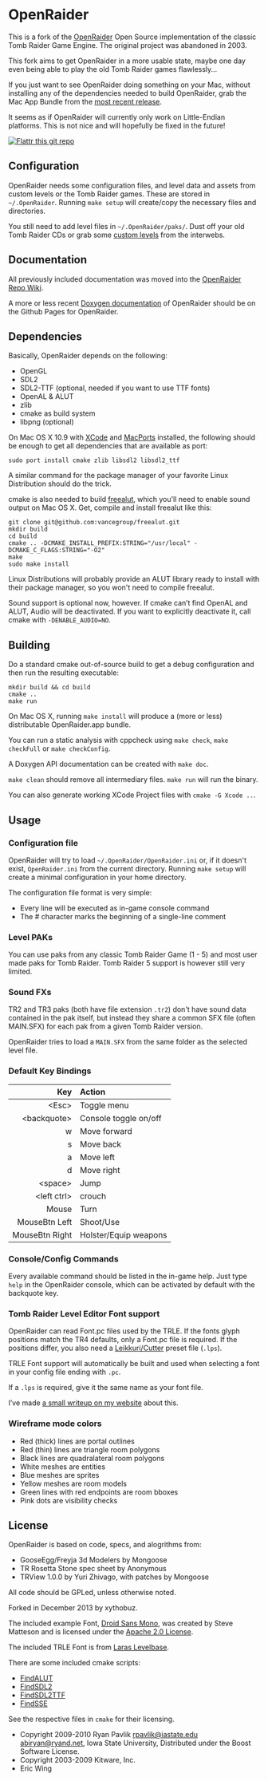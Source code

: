 # OpenRaider

This is a fork of the [OpenRaider](http://openraider.sourceforge.net) Open Source implementation of the classic Tomb Raider Game Engine. The original project was abandoned in 2003.

This fork aims to get OpenRaider in a more usable state, maybe one day even being able to play the old Tomb Raider games flawlessly...

If you just want to see OpenRaider doing something on your Mac, without installing any of the dependencies needed to build OpenRaider, grab the Mac App Bundle from the [most recent release](https://github.com/xythobuz/OpenRaider/releases).

It seems as if OpenRaider will currently only work on Little-Endian platforms. This is not nice and will hopefully be fixed in the future!

[![Flattr this git repo](http://api.flattr.com/button/flattr-badge-large.png)](https://flattr.com/submit/auto?user_id=xythobuz&url=https://github.com/xythobuz/OpenRaider&title=OpenRaider&language=&tags=github&category=software)

## Configuration

OpenRaider needs some configuration files, and level data and assets from custom levels or the Tomb Raider games.
These are stored in `~/.OpenRaider`. Running `make setup` will create/copy the necessary files and directories.

You still need to add level files in `~/.OpenRaider/paks/`.
Dust off your old Tomb Raider CDs or grab some [custom levels](http://www.aspidetr.com/levels/yvel-woods-v1-5/) from the interwebs.

## Documentation

All previously included documentation was moved into the [OpenRaider Repo Wiki](https://github.com/xythobuz/OpenRaider/wiki/_pages).

A more or less recent [Doxygen documentation](http://xythobuz.github.io/OpenRaider/) of OpenRaider should be on the Github Pages for OpenRaider.

## Dependencies

Basically, OpenRaider depends on the following:

* OpenGL
* SDL2
* SDL2-TTF (optional, needed if you want to use TTF fonts)
* OpenAL & ALUT
* zlib
* cmake as build system
* libpng (optional)

On Mac OS X 10.9 with [XCode](https://developer.apple.com/xcode/) and [MacPorts](http://www.macports.org) installed, the following should be enough to get all dependencies that are available as port:

    sudo port install cmake zlib libsdl2 libsdl2_ttf

A similar command for the package manager of your favorite Linux Distribution should do the trick.

cmake is also needed to build [freealut](https://github.com/vancegroup/freealut), which you'll need to enable sound output on Mac OS X.
Get, compile and install freealut like this:

    git clone git@github.com:vancegroup/freealut.git
    mkdir build
    cd build
    cmake .. -DCMAKE_INSTALL_PREFIX:STRING="/usr/local" -DCMAKE_C_FLAGS:STRING="-O2"
    make
    sudo make install

Linux Distributions will probably provide an ALUT library ready to install with their package manager, so you won't need to compile freealut.

Sound support is optional now, however. If cmake can’t find OpenAL and ALUT, Audio will be deactivated. If you want to explicitly deactivate it, call cmake with `-DENABLE_AUDIO=NO`.

## Building

Do a standard cmake out-of-source build to get a debug configuration and then run the resulting executable:

    mkdir build && cd build
    cmake ..
    make run

On Mac OS X, running `make install` will produce a (more or less) distributable OpenRaider.app bundle.

You can run a static analysis with cppcheck using `make check`, `make checkFull` or `make checkConfig`.

A Doxygen API documentation can be created with `make doc`.

`make clean` should remove all intermediary files. `make run` will run the binary.

You can also generate working XCode Project files with `cmake -G Xcode ..`.

## Usage

### Configuration file

OpenRaider will try to load `~/.OpenRaider/OpenRaider.ini` or, if it doesn't exist, `OpenRaider.ini` from the current directory.
Running `make setup` will create a minimal configuration in your home directory.

The configuration file format is very simple:
* Every line will be executed as in-game console command
* The # character marks the beginning of a single-line comment

### Level PAKs

You can use paks from any classic Tomb Raider Game (1 - 5) and most user made paks for Tomb Raider. Tomb Raider 5 support is however still very limited.

### Sound FXs

TR2 and TR3 paks (both have file extension `.tr2`) don't have sound data contained in the pak itself, but instead
they share a common SFX file (often MAIN.SFX) for each pak from a given Tomb Raider version.

OpenRaider tries to load a `MAIN.SFX` from the same folder as the selected level file.

### Default Key Bindings

| Key               | Action                |
| -----------------:|:--------------------- |
| &lt;Esc&gt;       | Toggle menu           |
| &lt;backquote&gt; | Console toggle on/off |
| w                 | Move forward          |
| s                 | Move back             |
| a                 | Move left             |
| d                 | Move right            |
| &lt;space&gt;     | Jump                  |
| &lt;left ctrl&gt; | crouch                |
| Mouse             | Turn                  |
| MouseBtn Left     | Shoot/Use             |
| MouseBtn Right    | Holster/Equip weapons |

### Console/Config Commands

Every available command should be listed in the in-game help. Just type `help` in the OpenRaider console, which can be activated by default with the backquote key.

### Tomb Raider Level Editor Font support

OpenRaider can read Font.pc files used by the TRLE. If the fonts glyph positions match the TR4 defaults, only a Font.pc file is required. If the positions differ, you also need a [Leikkuri/Cutter](http://trep.trlevel.de/en/downloads.html) preset file (`.lps`).

TRLE Font support will automatically be built and used when selecting a font in your config file ending with `.pc`.

If a `.lps` is required, give it the same name as your font file.

I’ve made [a small writeup on my website](http://xythobuz.de/2014_06_14_trle_font.html) about this.

### Wireframe mode colors

* Red (thick) lines are portal outlines
* Red (thin) lines are triangle room polygons
* Black lines are quadralateral room polygons
* White meshes are entities
* Blue meshes are sprites
* Yellow meshes are room models
* Green lines with red endpoints are room bboxes
* Pink dots are visibility checks

## License

OpenRaider is based on code, specs, and alogrithms from:

* GooseEgg/Freyja 3d Modelers by Mongoose
* TR Rosetta Stone spec sheet by Anonymous
* TRView 1.0.0 by Yuri Zhivago, with patches by Mongoose

All code should be GPLed, unless otherwise noted.

Forked in December 2013 by xythobuz.

The included example Font, [Droid Sans Mono](http://www.droidfonts.com/licensing/), was created by Steve Matteson and is licensed under the [Apache 2.0 License](http://www.apache.org/licenses/LICENSE-2.0).

The included TRLE Font is from [Laras Levelbase](http://laraslevelbase.org/stuff/index.asp?id=1967).

There are some included cmake scripts:

* [FindALUT](https://github.com/rpavlik/cmake-modules/blob/master/FindALUT.cmake)
* [FindSDL2](https://github.com/dhewm/dhewm3/blob/master/neo/sys/cmake/FindSDL2.cmake)
* [FindSDL2TTF](https://github.com/Deraen/ohj2710/blob/master/cmake_modules/FindSDL2TTF.cmake)
* [FindSSE](https://gitorious.org/vc/vc/source/a1d8b9fc31060d870386613cc72319546c850b87:cmake/FindSSE.cmake)

See the respective files in `cmake` for their licensing.

* Copyright 2009-2010 Ryan Pavlik <rpavlik@iastate.edu> <abiryan@ryand.net>, Iowa State University, Distributed under the Boost Software License.
* Copyright 2003-2009 Kitware, Inc.
* Eric Wing

